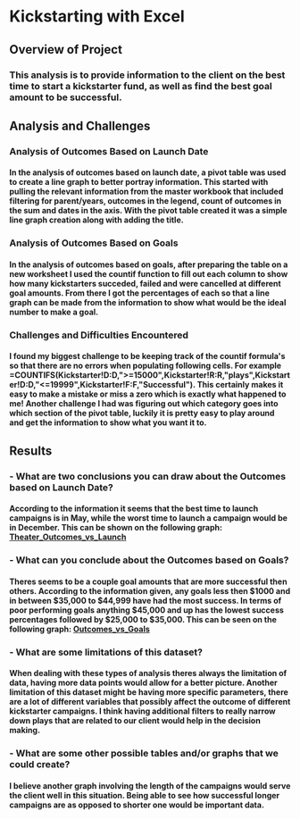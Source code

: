 # Kickstarting with Excel

## Overview of Project

### This analysis is to provide information to the client on the best time to start a kickstarter fund, as well as find the best goal amount to be successful.

## Analysis and Challenges

### Analysis of Outcomes Based on Launch Date

#### In the analysis of outcomes based on launch date, a pivot table was used to create a line graph to better portray information. This started with pulling the relevant information from the master workbook that included filtering for parent/years, outcomes in the legend, count of outcomes in the sum and dates in the axis. With the pivot table created it was a simple line graph creation along with adding the title.

### Analysis of Outcomes Based on Goals

#### In the analysis of outcomes based on goals, after preparing the table on a new worksheet I used the countif function to fill out each column to show how many kickstarters succeded, failed and were cancelled at different goal amounts. From there I got the percentages of each so that a line graph can be made from the information to show what would be the ideal number to make a goal.


### Challenges and Difficulties Encountered

#### I found my biggest challenge to be keeping track of the countif formula's so that there are no errors when populating following cells. For example =COUNTIFS(Kickstarter!D:D,">=15000",Kickstarter!R:R,"plays",Kickstarter!D:D,"<=19999",Kickstarter!F:F,"Successful"). This certainly makes it easy to make a mistake or miss a zero which is exactly what happened to me! Another challenge I had was figuring out which category goes into which section of the pivot table, luckily it is pretty easy to play around and get the information to show what you want it to.

## Results

### - What are two conclusions you can draw about the Outcomes based on Launch Date?

#### According to the information it seems that the best time to launch campaigns is in May, while the worst time to launch a campaign would be in December. This can be shown on the following graph: [Theater_Outcomes_vs_Launch](https://user-images.githubusercontent.com/41974323/138204105-4e66efac-b4e0-4b8f-a3dd-bff0118ceb8b.png)


### - What can you conclude about the Outcomes based on Goals?

#### Theres seems to be a couple goal amounts that are more successful then others. According to the information given, any goals less then $1000 and in between $35,000 to $44,999 have had the most success. In terms of poor performing goals anything $45,000 and up has the lowest success percentages followed by $25,000 to $35,000. This can be seen on the following graph: [Outcomes_vs_Goals](https://user-images.githubusercontent.com/41974323/138204061-c0fd79fe-ee30-484c-a94f-1efee34600f4.png)


### - What are some limitations of this dataset?

#### When dealing with these types of analysis theres always the limitation of data, having more data points would allow for a better picture. Another limitation of this dataset might be having more specific parameters, there are a lot of different variables that possibly affect the outcome of different kickstarter campaigns. I think having additional filters to really narrow down plays that are related to our client would help in the decision making.

### - What are some other possible tables and/or graphs that we could create? 

#### I believe another graph involving the length of the campaigns would serve the client well in this situation. Being able to see how successful longer campaigns are as opposed to shorter one would be important data.
